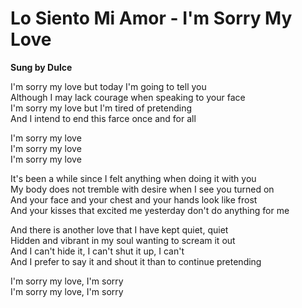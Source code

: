 # Lo Siento Mi Amor - I'm Sorry My Love

**Sung by Dulce**

I'm sorry my love but today I'm going to tell you  
Although I may lack courage when speaking to your face  
I'm sorry my love but I'm tired of pretending  
And I intend to end this farce once and for all  

I'm sorry my love  
I'm sorry my love  
I'm sorry my love  

It's been a while since I felt anything when doing it with you  
My body does not tremble with desire when I see you turned on  
And your face and your chest and your hands look like frost  
And your kisses that excited me yesterday don't do anything for me  

And there is another love that I have kept quiet, quiet  
Hidden and vibrant in my soul wanting to scream it out  
And I can't hide it, I can't shut it up, I can't  
And I prefer to say it and shout it than to continue pretending  

I'm sorry my love, I'm sorry  
I'm sorry my love, I'm sorry  
